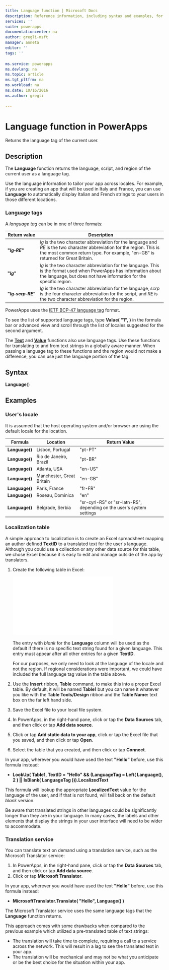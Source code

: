 ```yaml
---
title: Language function | Microsoft Docs
description: Reference information, including syntax and examples, for the Language function in PowerApps
services: ''
suite: powerapps
documentationcenter: na
author: gregli-msft
manager: anneta
editor: ''
tags: ''

ms.service: powerapps
ms.devlang: na
ms.topic: article
ms.tgt_pltfrm: na
ms.workload: na
ms.date: 10/16/2016
ms.author: gregli

---
```

# Language function in PowerApps
Returns the language tag of the current user.

## Description
The **Language** function returns the language, script, and region of the current user as a language tag.

Use the language information to tailor your app across locales.  For example, if you are creating an app that will be used in Italy and France, you can use **Language** to automatically display Italian and French strings to your users in those different locations. 

### Language tags
A *language tag* can be in one of three formats:

| Return value | Description |
| --- | --- |
| **"*lg&#8209;RE*"** |*lg* is the two character abbreviation for the language and *RE* is the two character abbreviation for the region.  This is the most common return type.  For example, "en-GB" is returned for Great Britain. |
| **"*lg*"** |*lg* is the two character abbreviation for the language.  This is the format used when PowerApps has information about the language, but does not have information for the specific region. |
| **"*lg&#8209;scrp&#8209;RE*"** |*lg* is the two character abbreviation for the language, *scrp* is the four character abbreviation for the script, and *RE* is the two character abbreviation for the region. |

PowerApps uses the [IETF BCP-47 language tag](https://tools.ietf.org/html/bcp47) format.  

To see the list of supported language tags, type **Value( "1", )** in the formula bar or advanced view and scroll through the list of locales suggested for the second argument.  

The **[Text](../../functions/function-text.md)** and **[Value](../../functions/function-value.md)** functions also use language tags.  Use these functions for translating to and from text strings in a globally aware manner.  When passing a language tag to these functions and the region would not make a difference, you can use just the language portion of the tag.

## Syntax
**Language**()

## Examples
### User's locale
It is assumed that the host operating system and/or browser are using the default locale for the location.

| Formula | Location | Return Value |
| --- | --- | --- |
| **Language()** |Lisbon, Portugal |"pt-PT" |
| **Language()** |Rio de Janeiro, Brazil |"pt-BR" |
| **Language()** |Atlanta, USA |"en-US" |
| **Language()** |Manchester, Great Britain |"en-GB" |
| **Language()** |Paris, France |"fr-FR" |
| **Language()** |Roseau, Dominica |"en" |
| **Language()** |Belgrade, Serbia |"sr-cyrl-RS" or "sr-latn-RS", depending on the user's system settings |

### Localization table
A simple approach to localization is to create an Excel spreadsheet mapping an author defined **TextID** to a translated text for the user's language.  Although you could use a collection or any other data source for this table, we chose Excel because it is easy to edit and manage outside of the app by translators.

1. Create the following table in Excel: 
   
    ![](media/function-language/loc-table.png)
   
    The entry with *blank* for the **Language** column will be used as the default if there is no specific text string found for a given language. This entry must appear after all other entries for a given **TextID**.
   
    For our purposes, we only need to look at the language of the locale and not the region.  If regional considerations were important, we could have included the full language tag value in the table above. 
2. Use the **Insert** ribbon, **Table** command, to make this into a proper Excel table.  By default, it will be named **Table1** but you can name it whatever you like with the **Table Tools/Design** ribbon and the **Table Name:** text box on the far left hand side.
3. Save the Excel file to your local file system.   
4. In PowerApps, in the right-hand pane, click or tap the **Data Sources** tab, and then click or tap **Add data source**.
5. Click or tap **Add static data to your app**, click or tap the Excel file that you saved, and then click or tap **Open**.
6. Select the table that you created, and then click or tap **Connect**.

In your app, wherever you would have used the text **"Hello"** before, use this formula instead:

* **LookUp( Table1, TextID = "Hello" && (LanguageTag = Left( Language(), 2 ) || IsBlank( LanguageTag ))).LocalizedText**  

This formula will lookup the appropriate **LocalizedText** value for the language of the user, and if that is not found, will fall back on the default *blank* version. 

Be aware that translated strings in other languages could be significantly longer than they are in your language.  In many cases, the labels and other elements that display the strings in your user interface will need to be wider to accommodate.

### Translation service
You can translate text on demand using a translation service, such as the Microsoft Translator service:  

1. In PowerApps, in the right-hand pane, click or tap the **Data Sources** tab, and then click or tap **Add data source**.
2. Click or tap **Microsoft Translator**.

In your app, wherever you would have used the text **"Hello"** before, use this formula instead:

* **MicrosoftTranslator.Translate( "Hello", Language() )**

The Microsoft Translator service uses the same language tags that the **Language** function returns.

This approach comes with some drawbacks when compared to the previous example which utilized a pre-translated table of text strings:

* The translation will take time to complete, requiring a call to a service across the network.  This will result in a lag to see the translated text in your app. 
* The translation will be mechanical and may not be what you anticipate or be the best choice for the situation within your app.


